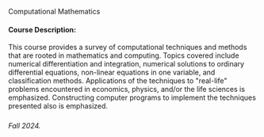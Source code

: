 Computational Mathematics

#### Course Description:
This course provides a survey of computational techniques and methods that are rooted in mathematics and computing. Topics covered include numerical differentiation and integration, numerical solutions to ordinary differential equations, non-linear equations in one variable, and classification methods. Applications of the techniques to "real-life" problems encountered in economics, physics, and/or the life sciences is emphasized. Constructing computer programs to implement the techniques presented also is emphasized.

###

###### Fall 2024.
